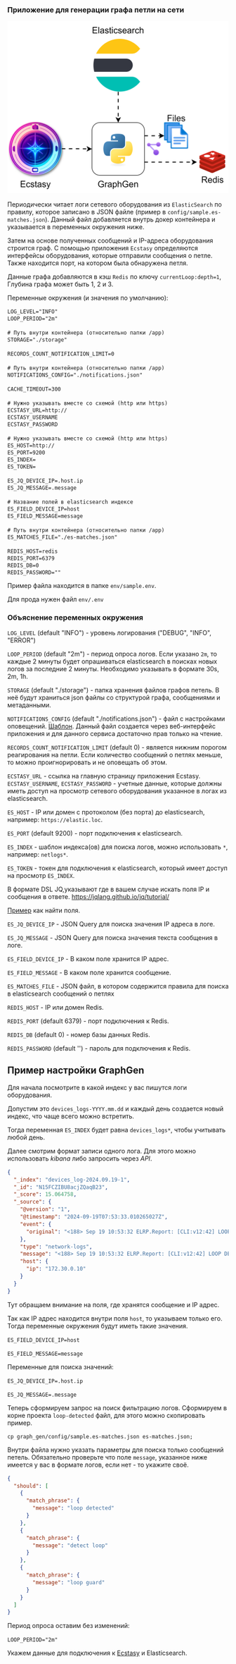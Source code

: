 ### Приложение для генерации графа петли на сети

![schema-GraphGen.svg](docs/schema-GraphGen.svg)

Периодически читает логи сетевого оборудования из `ElasticSearch` по правилу,
которое записано в JSON файле (пример в `config/sample.es-matches.json`).
Данный файл добавляется внутрь докер контейнера и указывается в переменных окружения ниже.

Затем на основе полученных сообщений и IP-адреса оборудования строится граф.
С помощью приложения `Ecstasy` определяются интерфейсы оборудования,
которые отправили сообщения о петле.
Также находится порт, на котором была обнаружена петля.

Данные графа добавляются в кэш `Redis` по ключу `currentLoop:depth=1`,
Глубина графа может быть 1, 2 и 3.

Переменные окружения (и значения по умолчанию):

    LOG_LEVEL="INFO"
    LOOP_PERIOD="2m"
    
    # Путь внутри контейнера (относительно папки /app)
    STORAGE="./storage"
    
    RECORDS_COUNT_NOTIFICATION_LIMIT=0
    
    # Путь внутри контейнера (относительно папки /app)
    NOTIFICATIONS_CONFIG="./notifications.json"
    
    CACHE_TIMEOUT=300
    
    # Нужно указывать вместе со схемой (http или https)
    ECSTASY_URL=http://
    ECSTASY_USERNAME
    ECSTASY_PASSWORD
    
    # Нужно указывать вместе со схемой (http или https)
    ES_HOST=http://
    ES_PORT=9200
    ES_INDEX=
    ES_TOKEN=

    ES_JQ_DEVICE_IP=.host.ip
    ES_JQ_MESSAGE=.message
    
    # Название полей в elasticsearch индексе
    ES_FIELD_DEVICE_IP=host
    ES_FIELD_MESSAGE=message

    # Путь внутри контейнера (относительно папки /app)
    ES_MATCHES_FILE="./es-matches.json"
    
    REDIS_HOST=redis
    REDIS_PORT=6379
    REDIS_DB=0
    REDIS_PASSWORD=""

Пример файла находится в папке `env/sample.env`.

Для прода нужен файл `env/.env`

### Объяснение переменных окружения

`LOG_LEVEL` (default "INFO") - уровень логирования ("DEBUG", "INFO", "ERROR")

`LOOP_PERIOD` (default "2m") - период опроса логов. Если указано `2m`,
то каждые 2 минуты будет опрашиваться elasticsearch в поисках новых логов
за последние 2 минуты. Необходимо указывать в формате 30s, 2m, 1h.

`STORAGE` (default "./storage") - папка хранения файлов графов петель.
В неё будут храниться json файлы со структурой графа, сообщениями и метаданными.

`NOTIFICATIONS_CONFIG` (default "./notifications.json") - файл с настройками оповещений.
[Шаблон](https://github.com/ig-rudenko/loop-detector/blob/master/web_app/notifications.json).
Данный файл создается через веб-интерфейс приложения и для данного сервиса достаточно прав только на чтение.

`RECORDS_COUNT_NOTIFICATION_LIMIT` (default 0) - является нижним порогом реагирования на петли.
Если количество сообщений о петлях меньше, то можно проигнорировать и не оповещать об этом.

`ECSTASY_URL` - ссылка на главную страницу приложения Ecstasy.
`ECSTASY_USERNAME`, `ECSTASY_PASSWORD` - учетные данные, которые должны иметь доступ
на просмотр сетевого оборудования указанное в логах из elasticsearch.

`ES_HOST` - IP или домен с протоколом (без порта) до elasticsearch, например: `https://elastic.loc`.

`ES_PORT` (default 9200) - порт подключения к elasticsearch.

`ES_INDEX` - шаблон индекса(ов) для поиска логов, можно использовать `*`, например: `netlogs*`.

`ES_TOKEN` - токен для подключения к elasticsearch, который имеет доступ на просмотр `ES_INDEX`.

В формате DSL JQ,указывают где в вашем случае искать поля IP и сообщения в ответе.
https://jqlang.github.io/jq/tutorial/

[Пример](https://jqplay.org/s/Es7NQKJyPPloIfT) как найти поля.

`ES_JQ_DEVICE_IP` - JSON Query для поиска значения IP адреса в логе.

`ES_JQ_MESSAGE` - JSON Query для поиска значения текста сообщения в логе.

`ES_FIELD_DEVICE_IP` - В каком поле хранится IP адрес.

`ES_FIELD_MESSAGE` - В каком поле хранится сообщение.

`ES_MATCHES_FILE` - JSON файл, в котором содержится правила для поиска в elasticsearch сообщений о петлях

`REDIS_HOST` - IP или домен Redis.

`REDIS_PORT` (default 6379) - порт подключения к Redis.

`REDIS_DB` (default 0) - номер базы данных Redis.

`REDIS_PASSWORD` (default '') - пароль для подключения к Redis.

## Пример настройки GraphGen

Для начала посмотрите в какой индекс у вас пишутся логи оборудования.

Допустим это `devices_logs-YYYY.mm.dd` и каждый день создается новый индекс,
что чаще всего можно встретить.

Тогда переменная `ES_INDEX` будет равна
`devices_logs*`, чтобы учитывать любой день.

Далее смотрим формат записи одного лога. Для этого можно использовать _kibana_
либо запросить через _API_.

```json
{
  "_index": "devices_log-2024.09.19-1",
  "_id": "N15FCZIBU8acjZQaqB23",
  "_score": 15.064758,
  "_source": {
    "@version": "1",
    "@timestamp": "2024-09-19T07:53:33.010265027Z",
    "event": {
      "original": "<188> Sep 19 10:53:32 ELRP.Report: [CLI:v12:42] LOOP DETECTED : 88746402 transmitted, 35 received, ingress slot:port (5) egress slot:port (5)"
    },
    "type": "network-logs",
    "message": "<188> Sep 19 10:53:32 ELRP.Report: [CLI:v12:42] LOOP DETECTED : 88746402 transmitted, 35 received, ingress slot:port (5) egress slot:port (5)",
    "host": {
      "ip": "172.30.0.10"
    }
  }
}
```

Тут обращаем внимание на поля, где хранятся сообщение и IP адрес.

Так как IP адрес находится внутри поля `host`, то указываем только его.
Тогда переменные окружения будут иметь такие значения.

`ES_FIELD_DEVICE_IP=host`

`ES_FIELD_MESSAGE=message`

Переменные для поиска значений:

`ES_JQ_DEVICE_IP=.host.ip`

`ES_JQ_MESSAGE=.message`

Теперь сформируем запрос на поиск фильтрацию логов.
Сформируем в корне проекта `loop-detected` файл, для этого можно скопировать
пример.

```shell
cp graph_gen/config/sample.es-matches.json es-matches.json;
```

Внутри файла нужно указать параметры для поиска только сообщений петель.
Обязательно проверьте что поле `message`, указанное ниже имеется у вас в
формате логов, если нет - то укажите своё.

```json
{
  "should": [
    {
      "match_phrase": {
        "message": "loop detected"
      }
    },
    {
      "match_phrase": {
        "message": "detect loop"
      }
    },
    {
      "match_phrase": {
        "message": "loop guard"
      }
    }
  ]
}
```

Период опроса оставим без изменений:

`LOOP_PERIOD="2m"`

Укажем данные для подключения к [Ecstasy](https://github.com/ig-rudenko/ecstasy)
и Elasticsearch.
